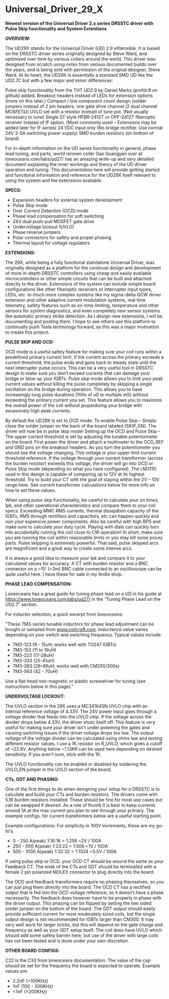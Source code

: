 # Universal_Driver_29_X
**Newest version of the Universal Driver 2.x series DRSSTC driver with Pulse Skip functionality and System Extentions**

**OVERVIEW:**

The UD29X stands for the Universal Driver (UD) 2.9 eXtensible. It is based on the DRSSTC driver series originally designed by Steve Ward, and optimized over time by various coilers around the world. This driver was designed from scratch using notes from various documented builds over the years, and is being sold with permission of the original designer, Steve Ward. At its heart, the UD29X is essentially a standard SMD UD like the UD2.7C but with a few major and minor differences:

   Pulse skip functionality from the THT UD2.9 by Daniel Marks (profdc9 on github) added.
   Breakout headers instead of LEDs for extension options (more on this later.)
   Compact / low component count design (solder jumpers instead of 2 pin headers, one gate drive channel (2 dual channel MOSFETs))
   UVLO set with a resistor instead of tune pot. (Not usually necessary to tune)
   Single ST style HFBR-2412T or OPF-2412T fiberoptic receiver instead of IF option. (Most commonly used – Extensions may be added later for IF series)
   24 VDC input only (No bridge rectifier. Use normal 24V 2-5A switching power supply)
   SMD burden resistors (on bottom of board)  

For in-depth information on the UD series functionality in general, phase lead tuning, and parts, world renown coiler Gao Guangyan over at loneoceans.com/labs/ud27/ has an amazing write-up and very detailed document explaining the inner workings and theory of the UD driver operation and tuning. This documentation here will provide getting started and functional information and reference for the UD29X itself relevant to using the system and the extensions available.

**SPECS:**  

-    Expansion headers for external system development
-    Pulse Skip mode
-    Over Current Detection (OCD) mode
-    Phase lead compensation for soft switching
-    24V dual push-pull MOSFET gate drive
-    Undervoltage lockout (UVLO)
-    Phase reverse jumpers
-    Polar connectors for safety and proper phasing
-    Thermal layout for voltage regulators

**EXTENSIONS:**

The 29X, while being a fully functional standalone Universal Driver, was originally designed as a platform for the continual design and development of more in-depth DRSSTC controllers using cheap and easily available microcontrollers or other simple circuits that can be built and attached directly to the driver. Extensions of the system can include simple board configurations like other fiberoptic receivers or interrupter input types, LEDs, etc. to much more complex systems like my sigma-delta QCW driver extension and other adaptive current modulation systems, real time telemetry, safety features such as on-time limiting, temperature and other sensors for system diagnostics, and even completely new sensor systems like automatic primary strike detection. As I design new extensions, I will be documenting and posting them. I hope to see others use this platform to continually push Tesla technology forward, as this was a major motivation to create this project.

**PULSE SKIP AND OCD:**  

OCD mode is a useful safety feature for making sure your coil runs within a predefined primary current limit. If the current across the primary exceeds a current threshold, the pulse ends and goes back to steady state until the next interrupter pulse occurs. This can be a very useful tool in DRSSTC design to make sure you don’t exceed currents that can damage your bridge or blow up your IGBTs. Pulse skip mode allows you to limit your peak current values without killing the pulse completely by skipping a single oscillation on the bridge during operation. This allows you to have increasingly long pulse durations (100s of uS to multiple mS) without exceeding the primary current you set. This feature allows you to maximize the overall power of the coil without jeopardizing your bridge with excessively high peak currents.

By default the UD29X is set to OCD mode. To enable Pulse Skip – Simply close the solder jumper on the back of the board labeled (SKIP_EN). The driver will now be in pulse skip mode! Setting up the OCD and Pulse Skip – The upper current threshold is set by adjusting the tunable potentiometer on the board. First power the driver and attach a multimeter to the OCD_REF and GND pins on the breakout headers. As you turn the potentiometer you should see the voltage changing. This voltage is your upper limit current threshold reference. If the voltage through your current transformer (across the burden resistor) exceeds this voltage, the driver will go into OCD or Pulse Skip mode (depending on what you have configured). The LM311D used in this design is capable of comparing up to 12V at its highest threshold. Try to build your CT with the goal of staying within the 2V – 10V range here. See current transformer calculations below for more info on how to set these values.

When using pulse skip functionality, be careful to calculate your on times, Ipk, and other operational characteristics and compare them to your coil specs. Exceeding MMC RMS currents, thermal dissipation capacity of the IGBTs, RMS through rectifiers and capacitors, etc can happen quickly and ruin your expensive power components. Also be careful with high BPS and make sure to calculate your duty cycle. Playing with dials can quickly turn into accidentally running the coil close to CW operation! In short, make sure you are running the coil within reasonable limits or you may kill some pricey parts. Pulse skipping is extremely powerful. That said, pulse skipped arcs are magnificent and a great way to create some intense arcs.

It is always a good idea to measure your Ipk and compare it to your calculated values for accuracy. A CT with burden resistor and a BNC connector on a ~10’ (~3m) BNC cable connected to an oscilloscope can be quite useful here. I have these for sale in my tindie shop.  

**PHASE LEAD COMPENSATION:**  

Loneoceans has a great guide for tuning phase lead on a UD in his guide at https://www.loneoceans.com/labs/ud27/ in the “Tuning Phase Lead on the UD2.7” section.

For inductor selection, a quick excerpt from _loneoceans_:

"These 7M3-series tunable inductors for phase lead adjustment can be bought or sampled from www.coilcraft.com. Inductance value varies depending on your switch and switching frequency. Typical values include: 

- 7M3-123 (9 - 15uH; works well with TO247 IGBTs)
- 7M3-153 (11 to 19uH)
- 7M3-223 (17-28uH)
- 7M3-333 (25-41uH)
- 7M3-393 (29-49uH; works well with CM200/300s)
- 7M3-563 (42 - 70uH)

Use a flat-head non-magnetic or plastic screwdriver for tuning (see instructions below in this page)."

**UNDERVOLTAGE LOCKOUT:**  

The UVLO section in the 29X uses a MC34164SN UVLO chip with an internal reference voltage  of 4.33V. The 24V power input goes through a voltage divider that feeds into the UVLO chip. If the voltage across the divider drops below 4.33V, the driver shuts itself off. This feature is very useful for making sure your driver isn't under powering the gates and causing switching issues if the driver voltage drops too low.   The output voltage of the voltage divider can be calculated using ohms law and testing different resistor values. I use a 1K resistor on R_UVLO, which gives a cutoff of ~22.8V. Anything below ~1.13KR can be used here depending on desired sensitivity. If you aren't sure, stick with the 1K.

The UVLO functionality can be enabled or disabled by soldering the UVLO_EN jumper in the UVLO section of the board.  

**CTs, GDT AND PHASING:**  

One of the first things to do when designing your setup for a DRSSTC is to calculate and build your CTs and burden resistors. The drivers come with 5.1R burden resistors installed. These should be fine for most use cases but can be swapped if desired. As a rule of thumb it is best to keep currents around 1A at the max current you plan to see through your primary. The example configs. for current transformers below are a useful starting point.

Example configurations: For simplicity in 100V increments, these are my go-to's.

-    0 - 250 A(peak)      1:16:16 = 1:256      ~2V / 100A
-    250 - 500 A(peak)    1:23:22 = 1:506      ~1V / 100A
-    500 - 1000 A(peak)   1:32:32 = 1:1024     ~0.5V / 100A

If using pulse skip or OCD, your OCD CT should be wound the same as your Feedback CT. The ends of the CTs and GDT should be terminated with a female 2 pin polarized MOLEX connector to plug directly into the board.

The OCD and feedback transformers require no phasing themselves, so you can just plug them directly into the board. The OCD CT has a rectified output that is fed into the OCD voltage reference, so it doesn't have a phase necessarily. The feedback does however have to be properly in phase with the driver output. This phasing can be flipped by setting the two sided solder jumper on the bottom of the board.   The GDT output should easily provide sufficient current for most moderately sized coils, but the single output design is not recommended for IGBTs larger than CM300. It may very well work for larger bricks, but this will depend on the gate charge and frequency as well as your GDT setup itself. The coil does have UVLO which should add some safety barrier here, but use of the driver with large coils has not been tested and is done under your own discretion.  

**OTHER BOARD CONFIGS:**

C22 is the C33 from loneoceans documentation. The value of the cap should be set for the frequency the board is expected to operate. Example values are:

-    2.2nF (<100KHz)
-    1nF (100 - 200KHz)
-    <1nF (>200KHz)


